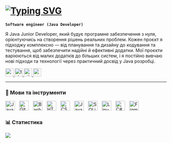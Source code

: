 # <a href="https://git.io/typing-svg"><img src="https://readme-typing-svg.herokuapp.com?font=Roboto&weight=600&size=30&duration=4000&pause=1000&color=FFFFFF&background=FF00BE00&vCenter=true&width=475&lines=%E2%9B%84%EF%B8%8F+Adrian+Tegza" alt="Typing SVG" /></a>

**`Software engineer (Java Developer)`**

Я Java Junior Developer, який будує програмне забезпечення з нуля, орієнтуючись на створення рішень реальних проблем. Кожен проєкт я підходжу комплексно — від планування та дизайну до кодування та тестування, щоб забезпечити надійні й ефективні додатки. Мої проєкти варіюються від малих додатків до більших систем, і я постійно вивчаю нові підходи та технології через практичний досвід у Java розробці.

<a href="mailto:adriantegzza@gmail.com" target="_blank">
  <img src="https://img.shields.io/static/v1?message=Email&logo=gmail&label=&color=FF5733&logoColor=white&style=for-the-badge" height="25" alt="email logo" />
</a>
<a href="https://t.me/Adrian_085" target="_blank">
  <img src="https://img.shields.io/static/v1?message=Telegram&logo=telegram&label=&color=2CA5E0&logoColor=white&style=for-the-badge" height="25" alt="telegram logo" />
</a>
<a href="https://github.com/Adretanoo?tab=repositories" target="_blank">
  <img src="https://img.shields.io/static/v1?message=GitHub+Repositories&logo=github&label=&color=181717&logoColor=white&style=for-the-badge" height="25" alt="github repositories logo" />
</a>
<a href="https://www.codewars.com/users/Adretanoo" target="_blank">
  <img src="https://img.shields.io/static/v1?message=Codewars&logo=codewars&label=&color=9B2D20&logoColor=white&style=for-the-badge" height="25" alt="codewars logo" />
</a>

---

### 🧰 Мови та інструменти

<img align="left" alt="Java" width="30px" style="padding-right:10px;" src="https://cdn.jsdelivr.net/gh/devicons/devicon/icons/java/java-original.svg"/>
<img align="left" alt="Git" width="30px" style="padding-right:10px;" src="https://cdn.jsdelivr.net/gh/devicons/devicon/icons/git/git-original.svg" />
<img align="left" alt="Bash" width="30px" style="padding-right:10px;" src="https://cdn.jsdelivr.net/gh/devicons/devicon/icons/bash/bash-original.svg" />
<img align="left" alt="HTML" width="30px" style="padding-right:10px;" src="https://cdn.jsdelivr.net/gh/devicons/devicon/icons/html5/html5-plain.svg" />
<img align="left" alt="CSS" width="30px" style="padding-right:10px;" src="https://cdn.jsdelivr.net/gh/devicons/devicon/icons/css3/css3-plain.svg" />
<img align="left" alt="JavaScript" width="30px" style="padding-right:10px;" src="https://cdn.jsdelivr.net/gh/devicons/devicon/icons/javascript/javascript-plain.svg" />
<img align="left" alt="SQLite" width="30px" style="padding-right:10px;" src="https://cdn.jsdelivr.net/gh/devicons/devicon/icons/sqlite/sqlite-original.svg" />
<img align="left" alt="Linux" width="30px" style="padding-right:10px;" src="https://cdn.jsdelivr.net/gh/devicons/devicon/icons/linux/linux-original.svg" />
<img align="left" alt="C#" width="30px" style="padding-right:10px;" src="https://cdn.jsdelivr.net/gh/devicons/devicon/icons/csharp/csharp-original.svg" />
<img align="left" alt="Figma" width="30px" style="padding-right:10px;" src="https://cdn.jsdelivr.net/gh/devicons/devicon/icons/figma/figma-original.svg" />
<br />

#

### 📊 Статистика

![](https://github-readme-stats.vercel.app/api?username=adretanoo&theme=radical&hide_border=false&include_all_commits=true&count_private=true)<br/>

#
